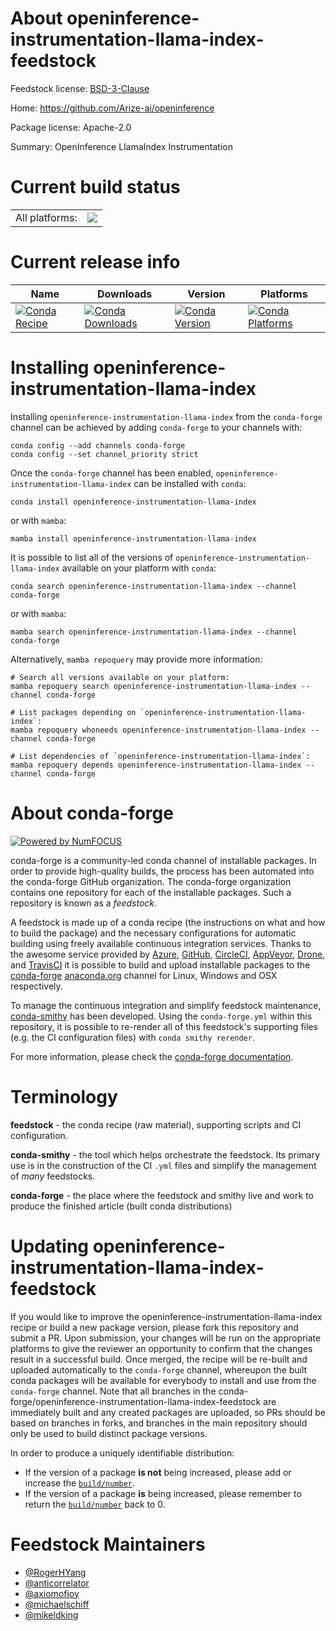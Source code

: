 About openinference-instrumentation-llama-index-feedstock
=========================================================

Feedstock license: [BSD-3-Clause](https://github.com/conda-forge/openinference-instrumentation-llama-index-feedstock/blob/main/LICENSE.txt)

Home: https://github.com/Arize-ai/openinference

Package license: Apache-2.0

Summary: OpenInference LlamaIndex Instrumentation

Current build status
====================


<table><tr><td>All platforms:</td>
    <td>
      <a href="https://dev.azure.com/conda-forge/feedstock-builds/_build/latest?definitionId=21583&branchName=main">
        <img src="https://dev.azure.com/conda-forge/feedstock-builds/_apis/build/status/openinference-instrumentation-llama-index-feedstock?branchName=main">
      </a>
    </td>
  </tr>
</table>

Current release info
====================

| Name | Downloads | Version | Platforms |
| --- | --- | --- | --- |
| [![Conda Recipe](https://img.shields.io/badge/recipe-openinference--instrumentation--llama--index-green.svg)](https://anaconda.org/conda-forge/openinference-instrumentation-llama-index) | [![Conda Downloads](https://img.shields.io/conda/dn/conda-forge/openinference-instrumentation-llama-index.svg)](https://anaconda.org/conda-forge/openinference-instrumentation-llama-index) | [![Conda Version](https://img.shields.io/conda/vn/conda-forge/openinference-instrumentation-llama-index.svg)](https://anaconda.org/conda-forge/openinference-instrumentation-llama-index) | [![Conda Platforms](https://img.shields.io/conda/pn/conda-forge/openinference-instrumentation-llama-index.svg)](https://anaconda.org/conda-forge/openinference-instrumentation-llama-index) |

Installing openinference-instrumentation-llama-index
====================================================

Installing `openinference-instrumentation-llama-index` from the `conda-forge` channel can be achieved by adding `conda-forge` to your channels with:

```
conda config --add channels conda-forge
conda config --set channel_priority strict
```

Once the `conda-forge` channel has been enabled, `openinference-instrumentation-llama-index` can be installed with `conda`:

```
conda install openinference-instrumentation-llama-index
```

or with `mamba`:

```
mamba install openinference-instrumentation-llama-index
```

It is possible to list all of the versions of `openinference-instrumentation-llama-index` available on your platform with `conda`:

```
conda search openinference-instrumentation-llama-index --channel conda-forge
```

or with `mamba`:

```
mamba search openinference-instrumentation-llama-index --channel conda-forge
```

Alternatively, `mamba repoquery` may provide more information:

```
# Search all versions available on your platform:
mamba repoquery search openinference-instrumentation-llama-index --channel conda-forge

# List packages depending on `openinference-instrumentation-llama-index`:
mamba repoquery whoneeds openinference-instrumentation-llama-index --channel conda-forge

# List dependencies of `openinference-instrumentation-llama-index`:
mamba repoquery depends openinference-instrumentation-llama-index --channel conda-forge
```


About conda-forge
=================

[![Powered by
NumFOCUS](https://img.shields.io/badge/powered%20by-NumFOCUS-orange.svg?style=flat&colorA=E1523D&colorB=007D8A)](https://numfocus.org)

conda-forge is a community-led conda channel of installable packages.
In order to provide high-quality builds, the process has been automated into the
conda-forge GitHub organization. The conda-forge organization contains one repository
for each of the installable packages. Such a repository is known as a *feedstock*.

A feedstock is made up of a conda recipe (the instructions on what and how to build
the package) and the necessary configurations for automatic building using freely
available continuous integration services. Thanks to the awesome service provided by
[Azure](https://azure.microsoft.com/en-us/services/devops/), [GitHub](https://github.com/),
[CircleCI](https://circleci.com/), [AppVeyor](https://www.appveyor.com/),
[Drone](https://cloud.drone.io/welcome), and [TravisCI](https://travis-ci.com/)
it is possible to build and upload installable packages to the
[conda-forge](https://anaconda.org/conda-forge) [anaconda.org](https://anaconda.org/)
channel for Linux, Windows and OSX respectively.

To manage the continuous integration and simplify feedstock maintenance,
[conda-smithy](https://github.com/conda-forge/conda-smithy) has been developed.
Using the ``conda-forge.yml`` within this repository, it is possible to re-render all of
this feedstock's supporting files (e.g. the CI configuration files) with ``conda smithy rerender``.

For more information, please check the [conda-forge documentation](https://conda-forge.org/docs/).

Terminology
===========

**feedstock** - the conda recipe (raw material), supporting scripts and CI configuration.

**conda-smithy** - the tool which helps orchestrate the feedstock.
                   Its primary use is in the construction of the CI ``.yml`` files
                   and simplify the management of *many* feedstocks.

**conda-forge** - the place where the feedstock and smithy live and work to
                  produce the finished article (built conda distributions)


Updating openinference-instrumentation-llama-index-feedstock
============================================================

If you would like to improve the openinference-instrumentation-llama-index recipe or build a new
package version, please fork this repository and submit a PR. Upon submission,
your changes will be run on the appropriate platforms to give the reviewer an
opportunity to confirm that the changes result in a successful build. Once
merged, the recipe will be re-built and uploaded automatically to the
`conda-forge` channel, whereupon the built conda packages will be available for
everybody to install and use from the `conda-forge` channel.
Note that all branches in the conda-forge/openinference-instrumentation-llama-index-feedstock are
immediately built and any created packages are uploaded, so PRs should be based
on branches in forks, and branches in the main repository should only be used to
build distinct package versions.

In order to produce a uniquely identifiable distribution:
 * If the version of a package **is not** being increased, please add or increase
   the [``build/number``](https://docs.conda.io/projects/conda-build/en/latest/resources/define-metadata.html#build-number-and-string).
 * If the version of a package **is** being increased, please remember to return
   the [``build/number``](https://docs.conda.io/projects/conda-build/en/latest/resources/define-metadata.html#build-number-and-string)
   back to 0.

Feedstock Maintainers
=====================

* [@RogerHYang](https://github.com/RogerHYang/)
* [@anticorrelator](https://github.com/anticorrelator/)
* [@axiomofjoy](https://github.com/axiomofjoy/)
* [@michaelschiff](https://github.com/michaelschiff/)
* [@mikeldking](https://github.com/mikeldking/)

